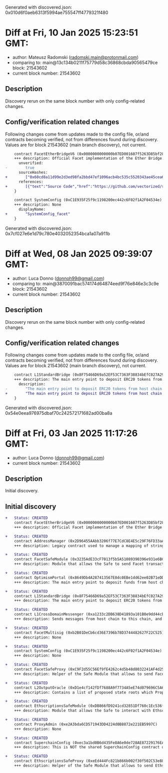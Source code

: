 Generated with discovered.json: 0x010d6f0aeb6313f5994ae755547ff4779321f480

# Diff at Fri, 10 Jan 2025 15:23:51 GMT:

- author: Mateusz Radomski (<radomski.main@protonmail.com>)
- comparing to: main@13c134b0211f75779d58c36868cbda90565479ce block: 21543602
- current block number: 21543602

## Description

Discovery rerun on the same block number with only config-related changes.

## Config/verification related changes

Following changes come from updates made to the config file,
or/and contracts becoming verified, not from differences found during
discovery. Values are for block 21543602 (main branch discovery), not current.

```diff
    contract FacetEtherBridgeV6 (0x0000000000000b07ED001607f5263D85bf28Ce4C) {
    +++ description: Official Facet implementation of the Ether Bridge.
      unverified:
-        true
      sourceHashes:
+        ["0x60cd8a11d99e2d3ed98fa2bbd47ef1096acb4bc535c5520343ae45cea6436e7b","0xc6fc9d901cf59527db2a86ff96ebd61f6a469b56100f1a94498e2f068a91f50b"]
      references:
+        [{"text":"Source Code","href":"https://github.com/vectorized/solady/blob/main/src/utils/ERC1967Factory.sol"}]
    }
```

```diff
    contract SystemConfig (0xC1E935F25f9c1198200ec442c6F02f1A2F04534e) {
    +++ description: None
      displayName:
+        "SystemConfig_facet"
    }
```

Generated with discovered.json: 0x7cf027e6e1d79c780e4032052354bca1a07a911b

# Diff at Wed, 08 Jan 2025 09:39:07 GMT:

- author: Luca Donno (<donnoh99@gmail.com>)
- comparing to: main@3870091bac574174d64874eed9f76e846e3c3c9e block: 21543602
- current block number: 21543602

## Description

Discovery rerun on the same block number with only config-related changes.

## Config/verification related changes

Following changes come from updates made to the config file,
or/and contracts becoming verified, not from differences found during
discovery. Values are for block 21543602 (main branch discovery), not current.

```diff
    contract L1StandardBridge (0x8F75466D69a52EF53C7363F38834bEfC027A2909) {
    +++ description: The main entry point to deposit ERC20 tokens from host chain to this chain.
      description:
-        "The main entry point to deposit ERC20 tokens from host chain to this chain. This contract can store any token."
+        "The main entry point to deposit ERC20 tokens from host chain to this chain."
    }
```

Generated with discovered.json: 0x54e0eea976975dbaf70c242572171682ad00ba8a

# Diff at Fri, 03 Jan 2025 11:17:26 GMT:

- author: Luca Donno (<donnoh99@gmail.com>)
- current block number: 21543602

## Description

Initial discovery.

## Initial discovery

```diff
+   Status: CREATED
    contract FacetEtherBridgeV6 (0x0000000000000b07ED001607f5263D85bf28Ce4C)
    +++ description: Official Facet implementation of the Ether Bridge.
```

```diff
+   Status: CREATED
    contract AddressManager (0x2D96455AAbb3206f77E7CdC8E4E5c29F76FD33aA)
    +++ description: Legacy contract used to manage a mapping of string names to addresses. Modern OP stack uses a different standard proxy system instead, but this contract is still necessary for backwards compatibility with several older contracts.
```

```diff
+   Status: CREATED
    contract FacetSafeModule (0x3235AdE33cF7013f5b5A51089390396e931e6BCF)
    +++ description: Module that allows the Safe to send Facet transactions.
```

```diff
+   Status: CREATED
    contract OptimismPortal (0x8649Db4A287413567E8dc0EBe1dd62ee02B71eDD)
    +++ description: The main entry point to deposit funds from host chain to this chain. It also allows to prove and finalize withdrawals.
```

```diff
+   Status: CREATED
    contract L1StandardBridge (0x8F75466D69a52EF53C7363F38834bEfC027A2909)
    +++ description: The main entry point to deposit ERC20 tokens from host chain to this chain. This contract can store any token.
```

```diff
+   Status: CREATED
    contract L1CrossDomainMessenger (0xa1233c2DB638D41893a101B0e9dd44cb681270E8)
    +++ description: Sends messages from host chain to this chain, and relays messages back onto host chain. In the event that a message sent from host chain to this chain is rejected for exceeding this chain's epoch gas limit, it can be resubmitted via this contract's replay function.
```

```diff
+   Status: CREATED
    contract FacetMultisig (0xb2B01DeCb6cd36E7396b78D3744482627F22C525)
    +++ description: None
```

```diff
+   Status: CREATED
    contract SystemConfig (0xC1E935F25f9c1198200ec442c6F02f1A2F04534e)
    +++ description: None
```

```diff
+   Status: CREATED
    contract FacetSafeProxy (0xC9F2d55C56Ef9fE4262c4d5b48d8032241AF4d25)
    +++ description: Helper of the Safe Module that allows to send Facet transactions.
```

```diff
+   Status: CREATED
    contract L2OutputOracle (0xD1e4cf142fDf7688A9f7734A5eE74d079696C5A6)
    +++ description: Contains a list of proposed state roots which Proposers assert to be a result of block execution. Currently only the PROPOSER address can submit new state roots.
```

```diff
+   Status: CREATED
    contract EthscriptionsSafeModule (0xDB866fD9241cd32851Df760c1Ec536f3199B22cE)
    +++ description: Module that allows the Safe to interact with Ethscriptions.
```

```diff
+   Status: CREATED
    contract ProxyAdmin (0xe2A3bda6CD571943DD4224d0B8872e221EB5997C)
    +++ description: None
```

```diff
+   Status: CREATED
    contract SuperchainConfig (0xec3a1bd0B6d435Fe8A6e0de728AE87229176EA59)
    +++ description: This is NOT the shared SuperchainConfig contract of the OP stack Superchain but rather a local fork. It manages the `PAUSED_SLOT`, a boolean value indicating whether the local chain is paused, and `GUARDIAN_SLOT`, the address of the guardian which can pause and unpause the system.
```

```diff
+   Status: CREATED
    contract EthscriptionsSafeProxy (0xeEd444Fc821b866b002f30f502C53e88E15d5095)
    +++ description: Helper of the Safe Module that allows to send Ethscriptions transactions.
```
